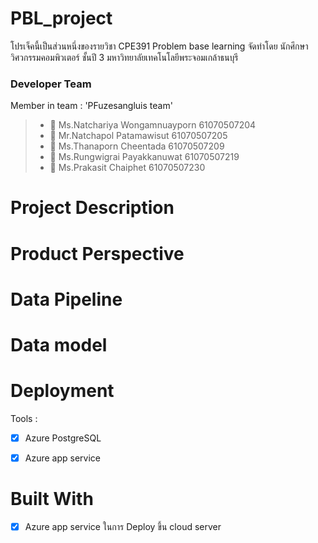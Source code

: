 # PBL_project
โปรเจ็คนี้เป็นส่วนหนึ่งของรายวิชา CPE391 Problem base learning 
จัดทำโดย นักศึกษาวิศวกรรมคอมพิวเตอร์ ชั้นปี 3 มหาวิทยาลัยเทคโนโลยีพระจอมเกล้าธนบุรี

### Developer Team
Member in team : 'PFuzesangluis team' 
> * :woman: Ms.Natchariya Wongamnuayporn 61070507204
> * :man: Mr.Natchapol Patamawisut 61070507205
> * :woman: Ms.Thanaporn Cheentada 61070507209
> * :man: Ms.Rungwigrai Payakkanuwat 61070507219
> * :man: Ms.Prakasit Chaiphet 61070507230

# Project Description 


# Product Perspective


# Data Pipeline 


# Data model 


# Deployment  
Tools : 
- [X] Azure PostgreSQL 
- [X] Azure app service 

  
# Built With 
- [X] Azure app service ในการ Deploy ขึ้น cloud server  
  
  
